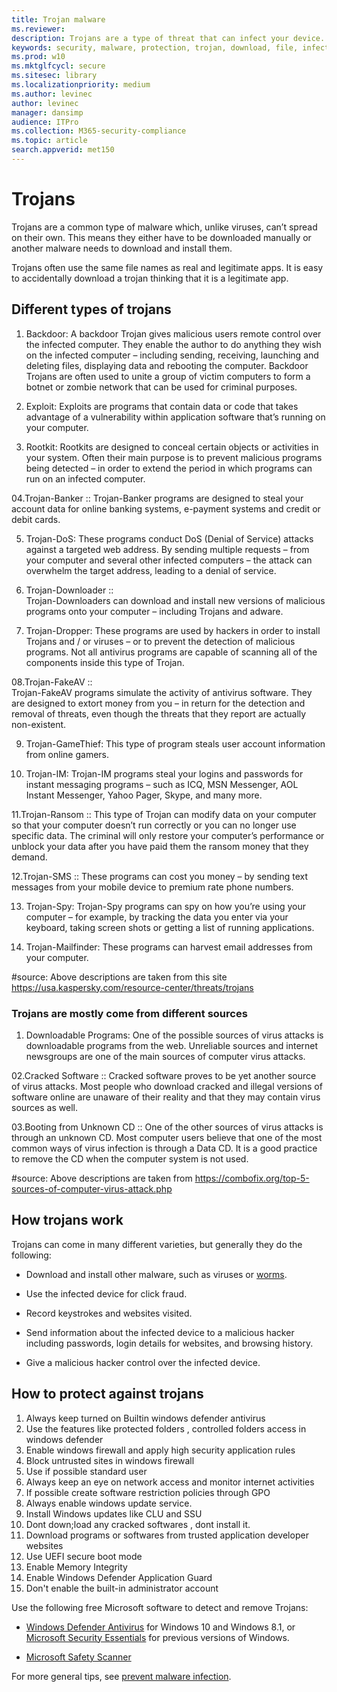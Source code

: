 ```yaml
---
title: Trojan malware
ms.reviewer: 
description: Trojans are a type of threat that can infect your device. This page tells you what they are and how to remove them.
keywords: security, malware, protection, trojan, download, file, infection, trojans, virus, protection, cleanup, removal, antimalware, antivirus, WDSI, MMPC, Microsoft Malware Protection Center, malware types
ms.prod: w10
ms.mktglfcycl: secure
ms.sitesec: library
ms.localizationpriority: medium
ms.author: levinec
author: levinec
manager: dansimp
audience: ITPro
ms.collection: M365-security-compliance  
ms.topic: article
search.appverid: met150
---
```


# Trojans

Trojans are a common type of malware which, unlike viruses, can’t spread on their own. This means they either have to be downloaded manually or another malware needs to download and install them.

Trojans often use the same file names as real and legitimate apps. It is easy to accidentally download a trojan thinking that it is a legitimate app.

## Different types of trojans

01. Backdoor: 
A backdoor Trojan gives malicious users remote control over the infected computer. They enable the author to do anything they wish on the infected computer – including sending, receiving, launching and deleting files, displaying data and rebooting the computer. Backdoor Trojans are often used to unite a group of victim computers to form a botnet or zombie network that can be used for criminal purposes.

02. Exploit:
Exploits are programs that contain data or code that takes advantage of a vulnerability within application software that’s running on your computer.

03. Rootkit:
Rootkits are designed to conceal certain objects or activities in your system. Often their main purpose is to prevent malicious programs being detected – in order to extend the period in which programs can run on an infected computer.

04.Trojan-Banker :: 
Trojan-Banker programs are designed to steal your account data for online banking systems, e-payment systems and credit or debit cards.

05. Trojan-DoS:
These programs conduct DoS (Denial of Service) attacks against a targeted web address. By sending multiple requests – from your computer and several other infected computers – the attack can overwhelm the target address, leading to a denial of service.

06. Trojan-Downloader ::  
Trojan-Downloaders can download and install new versions of malicious programs onto your computer – including Trojans and adware.

07. Trojan-Dropper:
These programs are used by hackers in order to install Trojans and / or viruses – or to prevent the detection of malicious programs. Not all antivirus programs are capable of scanning all of the components inside this type of Trojan.

08.Trojan-FakeAV ::  
Trojan-FakeAV programs simulate the activity of antivirus software. They are designed to extort money from you – in return for the detection and removal of threats, even though the threats that they report are actually non-existent.

09. Trojan-GameThief:
This type of program steals user account information from online gamers.

10. Trojan-IM:
Trojan-IM programs steal your logins and passwords for instant messaging programs – such as ICQ, MSN Messenger, AOL Instant Messenger, Yahoo Pager, Skype, and many more.

11.Trojan-Ransom ::
This type of Trojan can modify data on your computer so that your computer doesn’t run correctly or you can no longer use specific data. The criminal will only restore your computer’s performance or unblock your data after you have paid them the ransom money that they demand.

12.Trojan-SMS ::
These programs can cost you money – by sending text messages from your mobile device to premium rate phone numbers.

13. Trojan-Spy:
Trojan-Spy programs can spy on how you’re using your computer – for example, by tracking the data you enter via your keyboard, taking screen shots or getting a list of running applications.

14. Trojan-Mailfinder: 
These programs can harvest email addresses from your computer.

#source: Above descriptions are taken from this site  https://usa.kaspersky.com/resource-center/threats/trojans


### Trojans are mostly come from different sources
01. Downloadable Programs:
One of the possible sources of virus attacks is downloadable programs from the web. 
Unreliable sources and internet newsgroups are one of the main sources of computer virus attacks.

02.Cracked Software ::
Cracked software proves to be yet another source of virus attacks. Most people who download cracked and illegal versions of software online are unaware of their reality and that they may contain virus sources as well.

03.Booting from Unknown CD ::
One of the other sources of virus attacks is through an unknown CD. Most computer users believe that one of the most common ways of virus infection is through a Data CD. It is a good practice to remove the CD when the computer system is not used.

#source: Above descriptions are taken from https://combofix.org/top-5-sources-of-computer-virus-attack.php

## How trojans work

Trojans can come in many different varieties, but generally they do the following:

- Download and install other malware, such as viruses or [worms](worms-malware.md).

- Use the infected device for click fraud.

- Record keystrokes and websites visited.

- Send information about the infected device to a malicious hacker including passwords, login details for websites, and browsing history.

- Give a malicious hacker control over the infected device.

## How to protect against trojans

01. Always  keep turned on Builtin windows defender antivirus 
02. Use the features like protected folders , controlled folders access in windows defender
03. Enable windows firewall and  apply  high security application rules 
04. Block untrusted sites in windows firewall
05. Use if possible standard user
06. Always keep an eye on network access and monitor internet activities
07. If possible create software restriction policies through GPO
08. Always  enable windows update service.
09. Install Windows updates like CLU and SSU 
10. Dont down;load any cracked  softwares , dont install it.
11. Download programs  or softwares from trusted application developer websites 
12. Use UEFI secure boot mode
13. Enable Memory Integrity
14. Enable Windows Defender Application Guard
15. Don't enable the built-in administrator account

Use the following free Microsoft software to detect and remove Trojans:

- [Windows Defender Antivirus](https://docs.microsoft.com/windows/security/threat-protection/windows-defender-antivirus/windows-defender-antivirus-in-windows-10) for Windows 10 and Windows 8.1, or [Microsoft Security Essentials](https://www.microsoft.com/download/details.aspx?id=5201) for previous versions of Windows.

- [Microsoft Safety Scanner](safety-scanner-download.md)

For more general tips, see [prevent malware infection](prevent-malware-infection.md).
